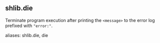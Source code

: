 ## shlib.die <message>

Terminate program execution after printing the `<message>` to the error log
prefixed with `"error:"`.

aliases: shlib.die, die
